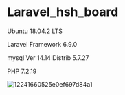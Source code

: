 
# Laravel_hsh_board

Ubuntu 18.04.2 LTS

Laravel Framework 6.9.0

mysql  Ver 14.14 Distrib 5.7.27

PHP 7.2.19

![12241660525e0ef697d84a1](https://user-images.githubusercontent.com/34477830/71763528-3f8ebf00-2f20-11ea-8304-6dc153b7420d.png)